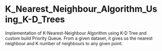 # K_Nearest_Neighbour_Algorithm_Using_K-D_Trees
Implementation of K-Nearest-Neighbour Algorithm using K-D Tree and custom build Priority Queue. From a given dataset, it gives us the nearest neighbour and K number of neighbours to any given point.
